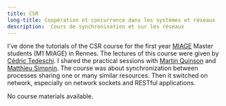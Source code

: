 ```yaml
---
title: CSR
long-title: Coopération et concurrence dans les systèmes et réseaux
description:  Cours de synchronisation et sur les réseaux
---
```

I've done the tutorials of the CSR course for the first year
[MIAGE](https://etudes.univ-rennes1.fr/miage) Master students (M1 MIAGE) in
Rennes. The lectures of this course were given by
[Cédric Tedeschi](http://people.irisa.fr/Cedric.Tedeschi/). I shared the
practical sessions with [Martin Quinson](http://people.irisa.fr/Martin.Quinson/)
and [Matthieu Simonin](http://people.irisa.fr/Matthieu.Simonin/). The course was
about synchronization between processes sharing one or many similar resources.
Then it switched on network, especially on network sockets and RESTful
applications. 

No course materials available.
